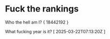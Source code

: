 # Fuck the rankings

Who the hell am I?
{ 18442192 }

What fucking year is it?
[ 2025-03-22T07:13:20Z ]
